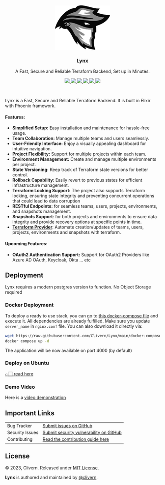 <p align="center">
    <img alt="Lynx Logo" src="/assets/img/logo.png?v=0.11.8" width="180" />
    <h3 align="center">Lynx</h3>
    <p align="center">A Fast, Secure and Reliable Terraform Backend, Set up in Minutes.</p>
    <p align="center">
        <a href="https://github.com/Clivern/Lynx/actions/workflows/ci.yml">
            <img src="https://github.com/Clivern/Lynx/actions/workflows/server_ci.yml/badge.svg"/>
        </a>
        <a href="https://github.com/Clivern/Lynx/releases">
            <img src="https://img.shields.io/badge/Version-0.11.8-1abc9c.svg">
        </a>
        <a href="https://hub.docker.com/r/clivern/lynx/tags">
            <img src="https://img.shields.io/badge/Docker-0.11.8-1abc9c.svg">
        </a>
        <a href="https://github.com/Clivern/terraform-provider-lynx">
            <img src="https://img.shields.io/badge/Terraform-Provider-yellow.svg">
        </a>
        <a href="https://github.com/Clivern/Lynx/actions/workflows/docker.yml">
            <img src="https://github.com/Clivern/Lynx/actions/workflows/docker.yml/badge.svg">
        </a>
        <a href="https://github.com/Clivern/Lynx/blob/main/LICENSE">
            <img src="https://img.shields.io/badge/LICENSE-MIT-orange.svg">
        </a>
    </p>
</p>
<br/>

Lynx is a Fast, Secure and Reliable Terraform Backend. It is built in Elixir with Phoenix framework.

#### Features:

- **Simplified Setup:** Easy installation and maintenance for hassle-free usage.
- **Team Collaboration:** Manage multiple teams and users seamlessly.
- **User-Friendly Interface:** Enjoy a visually appealing dashboard for intuitive navigation.
- **Project Flexibility:** Support for multiple projects within each team.
- **Environment Management:** Create and manage multiple environments per project.
- **State Versioning:** Keep track of Terraform state versions for better control.
- **Rollback Capability:** Easily revert to previous states for efficient infrastructure management.
- **Terraform Locking Support:** The project also supports Terraform locking, ensuring state integrity and preventing concurrent operations that could lead to data corruption
- **RESTful Endpoints:** for seamless teams, users, projects, environments, and snapshots management.
- **Snapshots Support**: for both projects and environments to ensure data integrity and provide recovery options at specific points in time.
- **[Terraform Provider](https://github.com/Clivern/terraform-provider-lynx)**: Automate creation/updates of teams, users, projects, environments and snapshots with terraform.

#### Upcoming Features:

- **OAuth2 Authentication Support:** Support for OAuth2 Providers like Azure AD OAuth, Keycloak, Okta ... etc

## Deployment

Lynx requires a modern postgres version to function. No Object Storage required

### Docker Deployment

To deploy a ready to use stack, you can go to [this docker-compose file](https://github.com/Clivern/Lynx/blob/main/docker-compose.yml) and execute it. All dependencies are already fulfilled. Make sure you update `server_name` in `nginx.conf` file. You can also download it directly via:

```bash
wget https://raw.githubusercontent.com/Clivern/Lynx/main/docker-compose.yml -o docker-compose.yml
docker compose up -d
```

The application will be now available on port 4000 (by default)

### Deploy on Ubuntu

[👉🏻 read here](./docs/how-to/deploy-on-ubuntu/Readme.md)

### Demo Video

Here is a [video demonstration](https://www.youtube.com/watch?v=YNkHfysr3-0)

## Important Links

|                 |                                                                                                    |
| --------------- | -------------------------------------------------------------------------------------------------- |
| Bug Tracker     | [Submit issues on GitHub](https://github.com/clivern/lynx/issues)                                  |
| Security Issues | [Submit security vulnerability on GitHub](https://github.com/Clivern/Lynx/security/advisories/new) |
| Contributing    | [Read the contribution guide here](./docs/how-to/development/Reamd.md)                             |

## License

© 2023, Clivern. Released under [MIT License](https://opensource.org/licenses/mit-license.php).

**Lynx** is authored and maintained by [@clivern](http://github.com/clivern).
